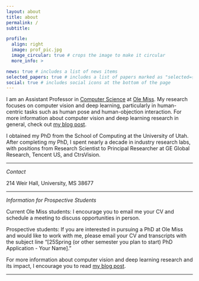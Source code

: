```yaml
---
layout: about
title: about
permalink: /
subtitle:

profile:
  align: right
  image: prof_pic.jpg
  image_circular: true # crops the image to make it circular
  more_info: >

news: true # includes a list of news items
selected_papers: true # includes a list of papers marked as "selected={true}"
social: true # includes social icons at the bottom of the page
---
```


I am an Assistant Professor in [Computer Science](https://cs.olemiss.edu/) at [Ole Miss](https://olemiss.edu/). My research focuses on computer vision and deep learning, particularly in human-centric tasks such as human pose and human-objection interaction. For more information about computer vision and deep learning research in general, check out [my blog post](/blog/2024/research-impact). 

I obtained my PhD from the School of Computing at the University of Utah. After completing my PhD, I spent nearly a decade in industry research labs, with positions from Research Scientist to Principal Researcher at GE Global Research, Tencent US, and CtrsVision.

---

*Contact*

214 Weir Hall, University, MS 38677

---

*Information for Prospective Students*

Current Ole Miss students: I encourage you to email me your CV and schedule a meeting to discuss opportunities in person. 

Prospective students: If you are interested in pursuing a PhD at Ole Miss and would like to work with me, please email your CV and transcripts with the subject line “[25Spring (or other semester you plan to start) PhD Application - Your Name].”

For more information about computer vision and deep learning research and its impact, I encourage you to read [my blog post](/blog/2024/research-impact). 

---
